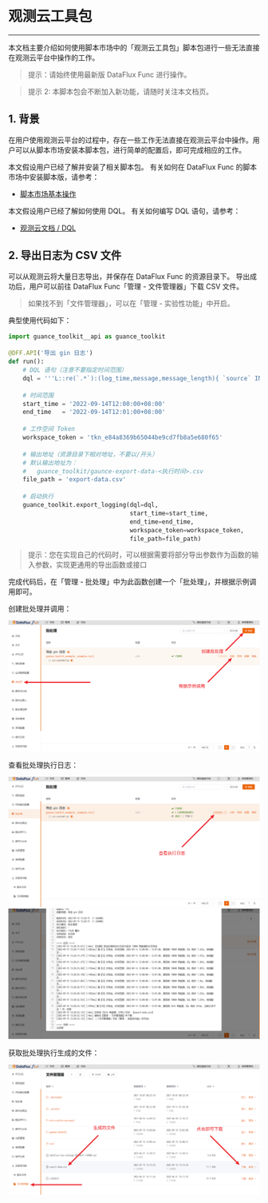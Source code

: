 # 观测云工具包
---


本文档主要介绍如何使用脚本市场中的「观测云工具包」脚本包进行一些无法直接在观测云平台中操作的工作。

> 提示：请始终使用最新版 DataFlux Func 进行操作。

> 提示 2: 本脚本包会不断加入新功能，请随时关注本文档页。

## 1. 背景

在用户使用观测云平台的过程中，存在一些工作无法直接在观测云平台中操作。用户可以从脚本市场安装本脚本包，进行简单的配置后，即可完成相应的工作。

本文假设用户已经了解并安装了相关脚本包。
有关如何在 DataFlux Func 的脚本市场中安装脚本版，请参考：

- [脚本市场基本操作](/dataflux-func/script-market-basic-usage)

本文假设用户已经了解如何使用 DQL。
有关如何编写 DQL 语句，请参考：

- [观测云文档 / DQL](/dql/)

## 2. 导出日志为 CSV 文件

可以从观测云将大量日志导出，并保存在 DataFlux Func 的资源目录下。
导出成功后，用户可以前往 DataFlux Func「管理 - 文件管理器」下载 CSV 文件。

> 如果找不到「文件管理器」，可以在「管理 - 实验性功能」中开启。

典型使用代码如下：

```python
import guance_toolkit__api as guance_toolkit

@DFF.API('导出 gin 日志')
def run():
    # DQL 语句（注意不要指定时间范围）
    dql = '''L::re(`.*`):(log_time,message,message_length){ `source` IN ['gin'] }'''

    # 时间范围
    start_time = '2022-09-14T12:00:00+08:00'
    end_time   = '2022-09-14T12:01:00+08:00'

    # 工作空间 Token
    workspace_token = 'tkn_e84a8369b65044be9cd7fb8a5e680f65'

    # 输出地址（资源目录下相对地址，不要以/开头）
    # 默认输出地址为：
    #   guance_toolkit/gaunce-export-data-<执行时间>.csv
    file_path = 'export-data.csv'

    # 启动执行
    guance_toolkit.export_logging(dql=dql,
                                  start_time=start_time,
                                  end_time=end_time,
                                  workspace_token=workspace_token,
                                  file_path=file_path)
```

> 提示：您在实现自己的代码时，可以根据需要将部分导出参数作为函数的输入参数，实现更通用的导出函数或接口

完成代码后，在「管理 - 批处理」中为此函数创建一个「批处理」，并根据示例调用即可。

创建批处理并调用：

![](script-market-guance-toolkit/logging-export-1.png)

查看批处理执行日志：

![](script-market-guance-toolkit/logging-export-2.png)
![](script-market-guance-toolkit/logging-export-3.png)

获取批处理执行生成的文件：

![](script-market-guance-toolkit/logging-export-4.png)